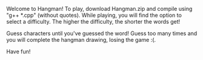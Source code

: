 Welcome to Hangman!
To play, download Hangman.zip and compile using "g++ *.cpp" (without quotes). 
While playing, you will find the option to select a difficulty. The higher the difficulty, the shorter the words get!

Guess characters until you've guessed the word! Guess too many times and you will complete the hangman drawing, losing the game :(.

Have fun!
